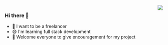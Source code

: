 <img align="right" src="https://github-readme-stats.vercel.app/api?username=cqdcyonghao&show_icons=true&icon_color=CE1D2D&text_color=718096&bg_color=ffffff&hide_title=true" />

### Hi there 👋
- 🤔 I want to be a freelancer
- 😄 I'm learning full stack development
- 💬 Welcome everyone to give encouragement for my project
<!--
**cqdcyonghao/cqdcyonghao** is a ✨ _special_ ✨ repository because its `README.md` (this file) appears on your GitHub profile.

Here are some ideas to get you started:

- 🔭 I’m currently working on ...
- 🌱 I’m currently learning ...
- 👯 I’m looking to collaborate on ...
- 🤔 I’m looking for help with ...
- 💬 Ask me about ...
- 📫 How to reach me: ...
- 😄 Pronouns: ...
- ⚡ Fun fact: ...
-->
